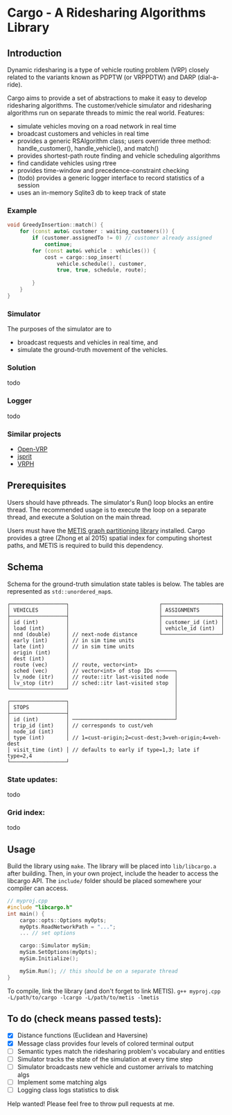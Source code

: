 # Cargo - A Ridesharing Algorithms Library

## Introduction

Dynamic ridesharing is a type of vehicle routing problem (VRP) closely related
to the variants known as PDPTW (or VRPPDTW) and DARP (dial-a-ride).

Cargo aims to provide a set of abstractions to make it easy to develop
ridesharing algorithms. The customer/vehicle simulator and ridesharing
algorithms run on separate threads to mimic the real world. Features:
* simulate vehicles moving on a road network in real time
* broadcast customers and vehicles in real time
* provides a generic RSAlgorithm class; users override three method:
  handle_customer(), handle_vehicle(), and match()
* provides shortest-path route finding and vehicle scheduling algorithms
* find candidate vehicles using rtree
* provides time-window and precedence-constraint checking
* (todo) provides a generic logger interface to record statistics of a session
* uses an in-memory Sqlite3 db to keep track of state

### Example

```cpp
void GreedyInsertion::match() {
    for (const auto& customer : waiting_customers()) {
        if (customer.assignedTo != 0) // customer already assigned
            continue;
        for (const auto& vehicle : vehicles()) {
            cost = cargo::sop_insert(
                vehicle.schedule(), customer,
                true, true, schedule, route);
        
        }
    }
}

```

### Simulator

The purposes of the simulator are to
- broadcast requests and vehicles in real time, and
- simulate the ground-truth movement of the vehicles.

### Solution

todo

### Logger

todo

### Similar projects

- [Open-VRP](https://github.com/mck-/Open-VRP)
- [jsprit](https://github.com/graphhopper/jsprit)
- [VRPH](https://projects.coin-or.org/VRPH)

## Prerequisites

Users should have pthreads. The simulator's Run() loop blocks an
entire thread. The recommended usage is to execute the loop on a separate
thread, and execute a Solution on the main thread.

Users must have the [METIS graph partitioning
library](http://glaros.dtc.umn.edu/gkhome/metis/metis/overview) installed.
Cargo provides a gtree (Zhong et al 2015)  spatial index for computing shortest
paths, and METIS is required to build this dependency.

## Schema

Schema for the ground-truth simulation state tables is below. The tables
are represented as `std::unordered_map`s.
```
┌──────────────────┐                             ┌───────────────────┐
│ VEHICLES         │                             │ ASSIGNMENTS       │
├──────────────────┤                             ├───────────────────┤
│ id (int)         │                             │ customer_id (int) │
│ load (int)       │                             │ vehicle_id (int)  │
│ nnd (double)     │ // next-node distance       └───────────────────┘
│ early (int)      │ // in sim time units
│ late (int)       │ // in sim time units
│ origin (int)     │
│ dest (int)       │
│ route (vec)      │ // route, vector<int>
│ sched (vec)      │ // vector<int> of stop IDs <─────┐
│ lv_node (itr)    │ // route::itr last-visited node  │
│ lv_stop (itr)    │ // sched::itr last-visited stop  │
└──────────────────┘                                  │
                                                      │
┌──────────────────┐                                  │
│ STOPS            │                                  │
├──────────────────┤                                  │
│ id (int)         │ ─────────────────────────────────┘
│ trip_id (int)    │ // corresponds to cust/veh
│ node_id (int)    │
│ type (int)       │ // 1=cust-origin;2=cust-dest;3=veh-origin;4=veh-dest
│ visit_time (int) │ // defaults to early if type=1,3; late if type=2,4
└──────────────────┘
```
### State updates:

todo

### Grid index:

todo

## Usage

Build the library using `make`. The library will be placed into `lib/libcargo.a`
after building. Then, in your own project, include the header to access the
libcargo API. The `include/` folder should be placed somewhere your compiler
can access.
```cpp
// myproj.cpp
#include "libcargo.h"
int main() {
    cargo::opts::Options myOpts;
    myOpts.RoadNetworkPath = "...";
    ... // set options

    cargo::Simulator mySim;
    mySim.SetOptions(myOpts);
    mySim.Initialize();

    mySim.Run(); // this should be on a separate thread
}
```

To compile, link the library (and don't forget to link METIS).
`g++ myproj.cpp -L/path/to/cargo -lcargo -L/path/to/metis -lmetis`

## To do (check means passed tests):

- [x] Distance functions (Euclidean and Haversine)
- [x] Message class provides four levels of colored terminal output
- [ ] Semantic types match the ridesharing problem's vocabulary and entities
- [ ] Simulator tracks the state of the simulation at every time step
- [ ] Simulator broadcasts new vehicle and customer arrivals to matching algs
- [ ] Implement some matching algs
- [ ] Logging class logs statistics to disk

Help wanted! Please feel free to throw pull requests at me.
